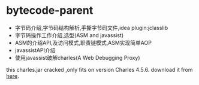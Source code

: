 # bytecode-parent
- 字节码介绍,字节码结构解析,手撕字节码文件,idea plugin:jclasslib 
- 字节码操作工作介绍,选型(ASM and javassist)
- ASM的介绍API,及访问模式,职责链模式,ASM实现简单AOP
- javassistAPI介绍
- 使用javassist破解charles(A Web Debugging Proxy)

this charles.jar cracked ,only fits on version Charles 4.5.6.
download it from [here](https://github.com/gisonwin/bytecode-parent/raw/master/bytecode-javassist/src/main/resources/charles.jar).
